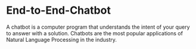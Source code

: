 # End-to-End-Chatbot
A chatbot is a computer program that understands the intent of your query to answer with a solution. Chatbots are the most popular applications of Natural Language Processing in the industry. 
